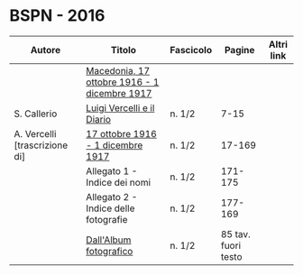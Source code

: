 # BSPN - 2016

| Autore                        | Titolo                                                                                  | Fascicolo | Pagine              | Altri link |
|-------------------------------|-----------------------------------------------------------------------------------------|-----------|---------------------|------------|
|                               | [Macedonia, 17 ottobre 1916 - 1 dicembre 1917](http://www.ssno.it/BSPNo/bspn_2016.html) |           |                     |            |
| S. Callerio                   | [Luigi Vercelli e il Diario](http://www.ssno.it/BSPNo/bspn_2016.html#01)                | n. 1/2    | 7-15                |            |
| A. Vercelli [trascrizione di] | [17 ottobre 1916 - 1 dicembre 1917](http://www.ssno.it/BSPNo/bspn_2016.html#02)         | n. 1/2    | 17-169              |            |
|                               | Allegato 1 - Indice dei nomi                                                            | n. 1/2    | 171-175             |            |
|                               | Allegato 2 - Indice delle fotografie                                                    | n. 1/2    | 177-169             |            |
|                               | [Dall'Album fotografico](http://www.ssno.it/BSPNo/bspn_2016.html#03)                    | n. 1/2    | 85 tav. fuori testo |            |

